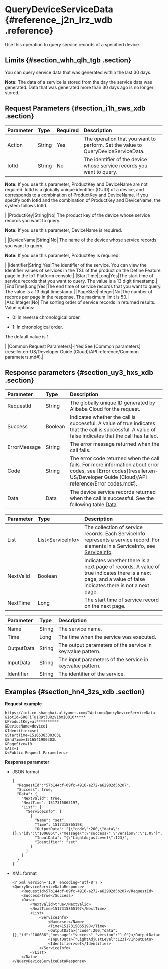 # QueryDeviceServiceData {#reference_j2n_lrz_wdb .reference}

Use this operation to query service records of a specified device.

## Limits {#section_whh_qlh_tgb .section}

You can query service data that was generated within the last 30 days.

**Note:** The data of a service is stored from the day the service data was generated. Data that was generated more than 30 days ago is no longer stored.

## Request Parameters {#section_i1h_sws_xdb .section}

|Parameter|Type|Required|Description|
|:--------|:---|:-------|:----------|
|Action|String|Yes|The operation that you want to perform. Set the value to QueryDeviceServiceData.|
|IotId|String|No| The identifier of the device whose service records you want to query.

 **Note:** If you use this parameter, ProductKey and DeviceName are not required. IotId is a globally unique identifier \(GUID\) of a device, and corresponds to a combination of ProductKey and DeviceName. If you specify both IotId and the combination of ProductKey and DeviceName, the system follows IotId.

 |
|ProductKey|String|No| The product key of the device whose service records you want to query.

 **Note:** If you use this parameter, DeviceName is required.

 |
|DeviceName|String|No| The name of the device whose service records you want to query.

 **Note:** If you use this parameter, ProductKey is required.

 |
|Identifier|String|Yes|The identifier of the service. You can view the Identifier values of services in the TSL of the product on the Define Feature page in the IoT Platform console.|
|StartTime|Long|Yes|The start time of service records that you want to query. The value is a 13 digit timestamp.|
|EndTime|Long|Yes|The end time of service records that you want to query. The value is a 13 digit timestamp.|
|PageSize|Integer|No|The number of records per page in the response. The maximum limit is 50.|
|Asc|Integer|No| The sorting order of service records in returned results. Value options:

 -   0: In reverse chronological order.

-   1: In chronological order.


 The default value is 1.

 |
|Common Request Parameters|-|Yes|See [Common parameters](reseller.en-US/Developer Guide (Cloud)/API reference/Common parameters.md#).|

## Response parameters {#section_uy3_hxs_xdb .section}

|Parameter|Type|Description|
|:--------|:---|:----------|
|RequestId|String|The globally unique ID generated by Alibaba Cloud for the request.|
|Success|Boolean|Indicates whether the call is successful. A value of true indicates that the call is successful. A value of false indicates that the call has failed.|
|ErrorMessage|String|The error message returned when the call fails.|
|Code|String|The error code returned when the call fails. For more information about error codes, see [Error codes](reseller.en-US/Developer Guide (Cloud)/API reference/Error codes.md#).|
|Data|Data|The device service records returned when the call is successful. See the following table [Data](#table_sdc_597r_xdb).|

|Parameter|Type|Description|
|:--------|:---|:----------|
|List|List<ServiceInfo\>|The collection of service records. Each ServiceInfo represents a service record. For elements in a ServiceInfo, see [ServiceInfo](#table_o4z_bys_xdb).|
|NextValid|Boolean|Indicates whether there is a next page of records. A value of true indicates there is a next page, and a value of false indicates there is not a next page.|
|NextTime|Long|The start time of service record on the next page.|

|Parameter|Type|Description|
|:--------|:---|:----------|
|Name|String|The service name.|
|Time|Long|The time when the service was executed.|
|OutputData|String|The output parameters of the service in key:value pattern.|
|InputData|String|The input parameters of the service in key:value pattern.|
|Identifier|String|The identifier of the service.|

## Examples {#section_hn4_3zs_xdb .section}

**Request example**

```
https://iot.cn-shanghai.aliyuncs.com/?Action=QueryDeviceServiceData
&IotId=SR8FiTu1R9tlUR2V1bmi0010*****
&ProductKey=al**********
&DeviceName=device1
&Identifier=set
&StartTime=1516538300303L
&EndTime=1516541900303L
&PageSize=10
&Asc=1
&<Public Request Parameters>
```

**Response parameter**

-   JSON format

    ```
    {
      "RequestId":"57b144cf-09fc-4916-a272-a62902d5b207",
      "Success": true,
      "Data": {
        "NextValid": true,
        "NextTime": 1517315865197,
        "List": {
          "ServiceInfo": [
            {
              "Name": "set",
              "Time": 1517315865198,
              "OutputData": "{\"code\":200,\"data\":{},\"id\":\"100686\",\"message\":\"success\",\"version\":\"1.0\"}",
              "InputData": "{\"LightAdjustLevel\":123}",
              "Identifier": "set"
            }
          ]
        }
      }
    }
    ```

-   XML format

    ```
    <? xml version='1.0' encoding='utf-8'? >
    <QueryDeviceServiceDataResponse>
        <RequestId>57b144cf-09fc-4916-a272-a62902d5b207</RequestId>
        <Success>true</Success>
        <Data>
            <NextValid>true</NextValid>
            <NextTime>1517315865197</NextTime>
            <List>
                <ServiceInfo>
                    <Name>set</Name>
                    <Time>1517315865198</Time>
                    <OutputData>{"code":200,"data":{},"id":"100686","message":"success","version":"1.0"}</OutputData>
                    <InputData>{"LightAdjustLevel":123}</InputData>
                    <Identifier>set</Identifier>
                </ServiceInfo>
            </List>
        </Data>
    </QueryDeviceServiceDataResponse>
    ```


